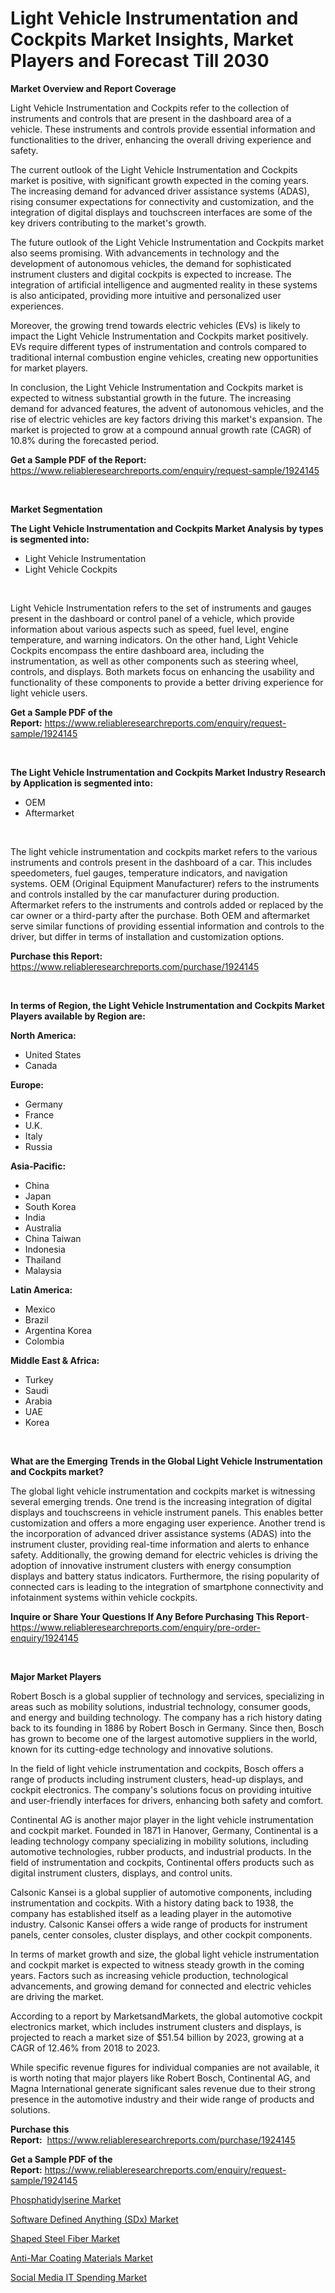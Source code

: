 <p><h1>Light Vehicle Instrumentation and Cockpits Market Insights, Market Players and Forecast Till 2030</h1></p><p><strong>Market Overview and Report Coverage</strong></p>
<p><p>Light Vehicle Instrumentation and Cockpits refer to the collection of instruments and controls that are present in the dashboard area of a vehicle. These instruments and controls provide essential information and functionalities to the driver, enhancing the overall driving experience and safety.</p><p>The current outlook of the Light Vehicle Instrumentation and Cockpits market is positive, with significant growth expected in the coming years. The increasing demand for advanced driver assistance systems (ADAS), rising consumer expectations for connectivity and customization, and the integration of digital displays and touchscreen interfaces are some of the key drivers contributing to the market's growth.</p><p>The future outlook of the Light Vehicle Instrumentation and Cockpits market also seems promising. With advancements in technology and the development of autonomous vehicles, the demand for sophisticated instrument clusters and digital cockpits is expected to increase. The integration of artificial intelligence and augmented reality in these systems is also anticipated, providing more intuitive and personalized user experiences.</p><p>Moreover, the growing trend towards electric vehicles (EVs) is likely to impact the Light Vehicle Instrumentation and Cockpits market positively. EVs require different types of instrumentation and controls compared to traditional internal combustion engine vehicles, creating new opportunities for market players.</p><p>In conclusion, the Light Vehicle Instrumentation and Cockpits market is expected to witness substantial growth in the future. The increasing demand for advanced features, the advent of autonomous vehicles, and the rise of electric vehicles are key factors driving this market's expansion. The market is projected to grow at a compound annual growth rate (CAGR) of 10.8% during the forecasted period.</p></p>
<p><strong>Get a Sample PDF of the Report:</strong> <a href="https://www.reliableresearchreports.com/enquiry/request-sample/1924145">https://www.reliableresearchreports.com/enquiry/request-sample/1924145</a></p>
<p>&nbsp;</p>
<p><strong>Market Segmentation</strong></p>
<p><strong>The Light Vehicle Instrumentation and Cockpits Market Analysis by types is segmented into:</strong></p>
<p><ul><li>Light Vehicle Instrumentation</li><li>Light Vehicle Cockpits</li></ul></p>
<p>&nbsp;</p>
<p><p>Light Vehicle Instrumentation refers to the set of instruments and gauges present in the dashboard or control panel of a vehicle, which provide information about various aspects such as speed, fuel level, engine temperature, and warning indicators. On the other hand, Light Vehicle Cockpits encompass the entire dashboard area, including the instrumentation, as well as other components such as steering wheel, controls, and displays. Both markets focus on enhancing the usability and functionality of these components to provide a better driving experience for light vehicle users.</p></p>
<p><strong>Get a Sample PDF of the Report:</strong>&nbsp;<a href="https://www.reliableresearchreports.com/enquiry/request-sample/1924145">https://www.reliableresearchreports.com/enquiry/request-sample/1924145</a></p>
<p>&nbsp;</p>
<p><strong>The Light Vehicle Instrumentation and Cockpits Market Industry Research by Application is segmented into:</strong></p>
<p><ul><li>OEM</li><li>Aftermarket</li></ul></p>
<p>&nbsp;</p>
<p><p>The light vehicle instrumentation and cockpits market refers to the various instruments and controls present in the dashboard of a car. This includes speedometers, fuel gauges, temperature indicators, and navigation systems. OEM (Original Equipment Manufacturer) refers to the instruments and controls installed by the car manufacturer during production. Aftermarket refers to the instruments and controls added or replaced by the car owner or a third-party after the purchase. Both OEM and aftermarket serve similar functions of providing essential information and controls to the driver, but differ in terms of installation and customization options.</p></p>
<p><strong>Purchase this Report:</strong>&nbsp; <a href="https://www.reliableresearchreports.com/purchase/1924145">https://www.reliableresearchreports.com/purchase/1924145</a></p>
<p>&nbsp;</p>
<p><strong>In terms of Region, the Light Vehicle Instrumentation and Cockpits Market Players available by Region are:</strong></p>
<p>
    <p> <strong> North America: </strong>
        <ul>
            <li>United States</li>
            <li>Canada</li>
        </ul>
        </p> 
    <p> <strong> Europe: </strong>
        <ul>
            <li>Germany</li>
            <li>France</li>
            <li>U.K.</li>
            <li>Italy</li>
            <li>Russia</li>
        </ul>
        </p> 
    <p> <strong> Asia-Pacific: </strong>
        <ul>
            <li>China</li>
            <li>Japan</li>
            <li>South Korea</li>
            <li>India</li>
            <li>Australia</li>
            <li>China Taiwan</li>
            <li>Indonesia</li>
            <li>Thailand</li>
            <li>Malaysia</li>
        </ul>
        </p> 
    <p> <strong> Latin America: </strong>
        <ul>
            <li>Mexico</li>
            <li>Brazil</li>
            <li>Argentina Korea</li>
            <li>Colombia</li>
        </ul>
        </p> 
    <p> <strong> Middle East & Africa: </strong>
        <ul>
            <li>Turkey</li>
            <li>Saudi</li>
            <li>Arabia</li>
            <li>UAE</li>
            <li>Korea</li>
        </ul>
    </p>
    </p>
<p>&nbsp;</p>
<p><strong>What are the Emerging Trends in the Global Light Vehicle Instrumentation and Cockpits market?</strong></p>
<p><p>The global light vehicle instrumentation and cockpits market is witnessing several emerging trends. One trend is the increasing integration of digital displays and touchscreens in vehicle instrument panels. This enables better customization and offers a more engaging user experience. Another trend is the incorporation of advanced driver assistance systems (ADAS) into the instrument cluster, providing real-time information and alerts to enhance safety. Additionally, the growing demand for electric vehicles is driving the adoption of innovative instrument clusters with energy consumption displays and battery status indicators. Furthermore, the rising popularity of connected cars is leading to the integration of smartphone connectivity and infotainment systems within vehicle cockpits.</p></p>
<p><strong>Inquire or Share Your Questions If Any Before Purchasing This Report</strong>- <a href="https://www.reliableresearchreports.com/enquiry/pre-order-enquiry/1924145">https://www.reliableresearchreports.com/enquiry/pre-order-enquiry/1924145</a></p>
<p>&nbsp;</p>
<p><strong>Major Market Players</strong></p>
<p><p>Robert Bosch is a global supplier of technology and services, specializing in areas such as mobility solutions, industrial technology, consumer goods, and energy and building technology. The company has a rich history dating back to its founding in 1886 by Robert Bosch in Germany. Since then, Bosch has grown to become one of the largest automotive suppliers in the world, known for its cutting-edge technology and innovative solutions.</p><p>In the field of light vehicle instrumentation and cockpits, Bosch offers a range of products including instrument clusters, head-up displays, and cockpit electronics. The company's solutions focus on providing intuitive and user-friendly interfaces for drivers, enhancing both safety and comfort.</p><p>Continental AG is another major player in the light vehicle instrumentation and cockpit market. Founded in 1871 in Hanover, Germany, Continental is a leading technology company specializing in mobility solutions, including automotive technologies, rubber products, and industrial products. In the field of instrumentation and cockpits, Continental offers products such as digital instrument clusters, displays, and control units.</p><p>Calsonic Kansei is a global supplier of automotive components, including instrumentation and cockpits. With a history dating back to 1938, the company has established itself as a leading player in the automotive industry. Calsonic Kansei offers a wide range of products for instrument panels, center consoles, cluster displays, and other cockpit components.</p><p>In terms of market growth and size, the global light vehicle instrumentation and cockpit market is expected to witness steady growth in the coming years. Factors such as increasing vehicle production, technological advancements, and growing demand for connected and electric vehicles are driving the market.</p><p>According to a report by MarketsandMarkets, the global automotive cockpit electronics market, which includes instrument clusters and displays, is projected to reach a market size of $51.54 billion by 2023, growing at a CAGR of 12.46% from 2018 to 2023.</p><p>While specific revenue figures for individual companies are not available, it is worth noting that major players like Robert Bosch, Continental AG, and Magna International generate significant sales revenue due to their strong presence in the automotive industry and their wide range of products and solutions.</p></p>
<p><strong>Purchase this Report:</strong>&nbsp;&nbsp;<a href="https://www.reliableresearchreports.com/purchase/1924145">https://www.reliableresearchreports.com/purchase/1924145</a></p>
<p></p>
<p><strong>Get a Sample PDF of the Report:</strong>&nbsp;<a href="https://www.reliableresearchreports.com/enquiry/request-sample/1924145">https://www.reliableresearchreports.com/enquiry/request-sample/1924145</a></p>
<p><p><a href="https://medium.com/@markuspagac2023/phosphatidylserine-market-research-report-its-history-and-forecast-2023-to-2030-08c352718b49">Phosphatidylserine Market</a></p><p><a href="https://github.com/gshchiplitsov/Market-Research-Report-List-1/blob/main/software-defined-anything-sdx-market.md">Software Defined Anything (SDx) Market</a></p><p><a href="https://www.linkedin.com/pulse/shaped-steel-fiber-market-size-share-amp-trends-analysis-report-mddte/">Shaped Steel Fiber Market</a></p><p><a href="https://www.linkedin.com/pulse/anti-mar-coating-materials-market-share-amp-new-trends-jayye/">Anti-Mar Coating Materials Market</a></p><p><a href="https://github.com/ambrozg/Market-Research-Report-List-1/blob/main/social-media-it-spending-market.md">Social Media IT Spending Market</a></p></p>